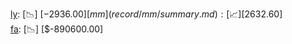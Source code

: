 [ly](record/ly/summary.md): [📉] [$-2936.00]  
[mm](record/mm/summary.md): [📈] [$2632.60]  
[fa](record/fa/summary.md): [📉] [$-890600.00]  
